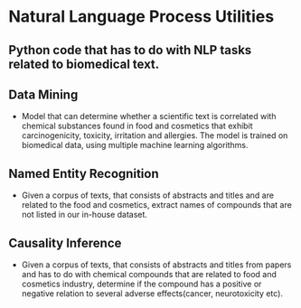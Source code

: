 # Natural Language Process Utilities

Python code that has to do with NLP tasks related to biomedical text.
---
## Data Mining
* Model that can determine whether a scientific text is correlated with chemical substances found in food and cosmetics that exhibit carcinogenicity, toxicity, irritation and allergies. The model is trained on biomedical data, using multiple machine learning algorithms. 
## Named Entity Recognition
* Given a corpus of texts, that consists of abstracts and titles and are related to the food and cosmetics, extract names of compounds that are not listed in our in-house dataset.
## Causality Inference
* Given a corpus of texts, that consists of abstracts and titles from papers and has to do with chemical compounds that are related to food and cosmetics industry, determine if the compound has a positive or negative relation to several adverse effects(cancer, neurotoxicity etc).

